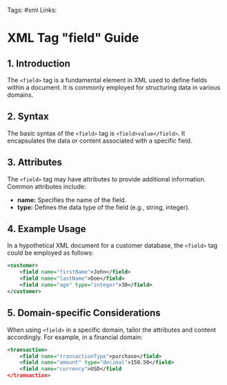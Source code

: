 Tags: #xml
Links: 
# XML Tag "field" Guide

## 1. Introduction

The `<field>` tag is a fundamental element in XML used to define fields within a document. It is commonly employed for structuring data in various domains.

## 2. Syntax

The basic syntax of the `<field>` tag is `<field>value</field>`. It encapsulates the data or content associated with a specific field.

## 3. Attributes

The `<field>` tag may have attributes to provide additional information. Common attributes include:

- **name:** Specifies the name of the field.
- **type:** Defines the data type of the field (e.g., string, integer).

## 4. Example Usage

In a hypothetical XML document for a customer database, the `<field>` tag could be employed as follows:


```xml
<customer>
	<field name="firstName">John</field>
	<field name="lastName">Doe</field>
	<field name="age" type="integer">30</field>
</customer>
```

## 5. Domain-specific Considerations

When using `<field>` in a specific domain, tailor the attributes and content accordingly. For example, in a financial domain:


```xml
<transaction>
	<field name="transactionType">purchase</field>
	<field name="amount" type="decimal">150.50</field>
	<field name="currency">USD</field
</transaction>
```